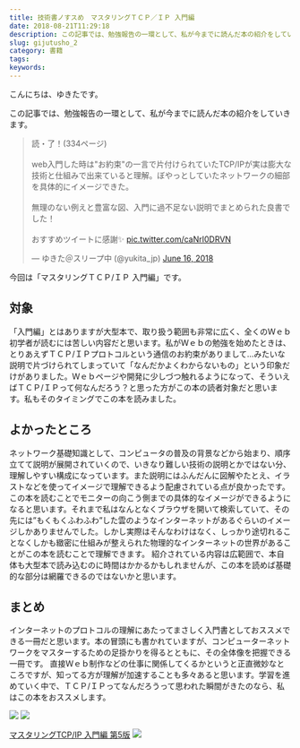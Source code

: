 ```yaml
---
title: 技術書ノすスめ　マスタリングＴＣＰ／ＩＰ 入門編
date: 2018-08-21T11:29:18
description: この記事では、勉強報告の一環として、私が今までに読んだ本の紹介をしていきます。
slug: gijutusho_2
category: 書籍
tags: 
keywords: 
---
```


こんにちは、ゆきたです。

この記事では、勉強報告の一環として、私が今までに読んだ本の紹介をしていきます。

<blockquote class="twitter-tweet"><p lang="ja" dir="ltr">読・了！(334ページ)<br><br>web入門した時は&quot;お約束&quot;の一言で片付けられていたTCP/IPが実は膨大な技術と仕組みで出来ていると理解。ぼやっとしていたネットワークの細部を具体的にイメージできた。<br><br>無理のない例えと豊富な図、入門に過不足ない説明でまとめられた良書でした！<br><br>おすすめツイートに感謝✨ <a href="https://t.co/caNrI0DRVN">pic.twitter.com/caNrI0DRVN</a></p>&mdash; ゆきた＠スリープ中 (@yukita_jp) <a href="https://twitter.com/yukita_jp/status/1007863551040487426?ref_src=twsrc%5Etfw">June 16, 2018</a></blockquote> <script async src="https://platform.twitter.com/widgets.js" charset="utf-8"></script>

今回は「マスタリングＴＣＰ/ＩＰ 入門編」です。

## 対象

「入門編」とはありますが大型本で、取り扱う範囲も非常に広く、全くのＷｅｂ初学者が読むには苦しい内容だと思います。私がＷｅｂの勉強を始めたときは、とりあえずＴＣＰ/ＩＰプロトコルという通信のお約束がありまして…みたいな説明で片づけられてしまっていて「なんだかよくわからないもの」という印象だけがありました。Ｗｅｂページや開発に少しづつ触れるようになって、そういえばＴＣＰ/ＩＰって何なんだろう？と思った方がこの本の読者対象だと思います。私もそのタイミングでこの本を読みました。

## よかったところ

ネットワーク基礎知識として、コンピュータの普及の背景などから始まり、順序立てて説明が展開されていくので、いきなり難しい技術の説明とかではない分、理解しやすい構成になっています。また説明にはふんだんに図解やたとえ、イラストなどを使ってイメージで理解できるよう配慮されている点が良かったです。
この本を読むことでモニターの向こう側までの具体的なイメージができるようになると思います。それまで私はなんとなくブラウザを開いて検索していて、その先には”もくもくふわふわ”した雲のようなインターネットがあるぐらいのイメージしかありませんでした。しかし実際はそんなわけはなく、しっかり途切れることなくしかも緻密に仕組みが整えられた物理的なインターネットの世界があることがこの本を読むことで理解できます。
紹介されている内容は広範囲で、本自体も大型本で読み込むのに時間はかかるかもしれませんが、この本を読めば基礎的な部分は網羅できるのではないかと思います。

## まとめ

インターネットのプロトコルの理解にあたってまさしく入門書としておススメできる一冊だと思います。本の冒頭にも書かれていますが、コンピューターネットワークをマスターするための足掛かりを得るとともに、その全体像を把握できる一冊です。
直接Ｗｅｂ制作などの仕事に関係してくるかというと正直微妙なところですが、知ってる方が理解が加速することも多々あると思います。学習を進めていく中で、ＴＣＰ/ＩＰってなんだろうって思われた瞬間がきたのなら、私はこの本をおススメします。

[![](//ws-fe.amazon-adsystem.com/widgets/q?_encoding=UTF8&MarketPlace=JP&ASIN=4274068765&ServiceVersion=20070822&ID=AsinImage&WS=1&Format=_SL250_&tag=yukita2a01-22)](https://www.amazon.co.jp/gp/product/4274068765/ref=as_li_tl?ie=UTF8&camp=247&creative=1211&creativeASIN=4274068765&linkCode=as2&tag=yukita2a01-22&linkId=f0efe611b56240f0f43a353d09d38ac3) ![](//ir-jp.amazon-adsystem.com/e/ir?t=yukita2a01-22&l=am2&o=9&a=4274068765)

[マスタリングTCP/IP 入門編 第5版](https://www.amazon.co.jp/gp/product/4274068765/ref=as_li_tl?ie=UTF8&camp=247&creative=1211&creativeASIN=4274068765&linkCode=as2&tag=yukita2a01-22&linkId=2084e82096c4c45474d6d5f619019a6b) ![](//ir-jp.amazon-adsystem.com/e/ir?t=yukita2a01-22&l=am2&o=9&a=4274068765)

